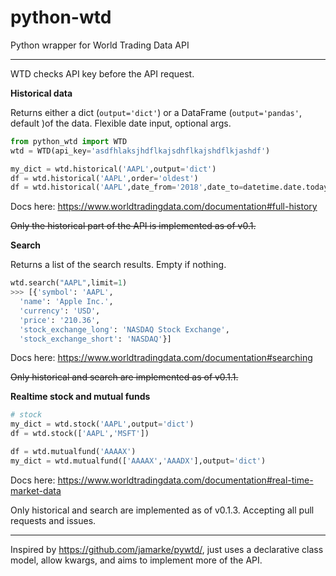 # python-wtd
Python wrapper for World Trading Data API

---

WTD checks API key before the API request.

**Historical data**

Returns either a dict (`output='dict'`) or a DataFrame (`output='pandas'`, default )of the data. Flexible date input, optional args.

```python
from python_wtd import WTD
wtd = WTD(api_key='asdfhlaksjhdflkajsdhflkajshdflkjashdf')

my_dict = wtd.historical('AAPL',output='dict')
df = wtd.historical('AAPL',order='oldest')
df = wtd.historical('AAPL',date_from='2018',date_to=datetime.date.today())
```
Docs here: https://www.worldtradingdata.com/documentation#full-history

~~Only the historical part of the API is implemented as of v0.1.~~

**Search**

Returns a list of the search results. Empty if nothing.

```python
wtd.search("AAPL",limit=1)
>>> [{'symbol': 'AAPL',
  'name': 'Apple Inc.',
  'currency': 'USD',
  'price': '210.36',
  'stock_exchange_long': 'NASDAQ Stock Exchange',
  'stock_exchange_short': 'NASDAQ'}]
```

Docs here: https://www.worldtradingdata.com/documentation#searching

~~Only historical and search are implemented as of v0.1.1.~~

**Realtime stock and mutual funds**

```python
# stock
my_dict = wtd.stock('AAPL',output='dict')
df = wtd.stock(['AAPL','MSFT'])

df = wtd.mutualfund('AAAAX')
my_dict = wtd.mutualfund(['AAAAX','AAADX'],output='dict')
```

Docs here: https://www.worldtradingdata.com/documentation#real-time-market-data

 Only historical and search are implemented as of v0.1.3. Accepting all pull requests and issues.

---

Inspired by https://github.com/jamarke/pywtd/, just uses a declarative class model, allow kwargs, and aims to implement more of the API.
